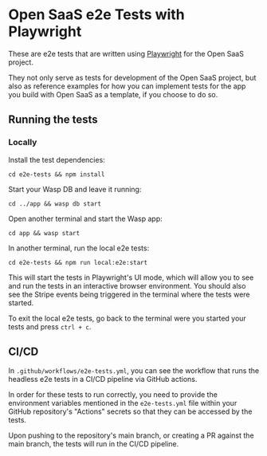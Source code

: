 # Open SaaS e2e Tests with Playwright

These are e2e tests that are written using [Playwright](https://playwright.dev/) for the Open SaaS project. 

They not only serve as tests for development of the Open SaaS project, but also as reference examples for how you can implement tests for the app you build with Open SaaS as a template, if you choose to do so.

## Running the tests
### Locally
Install the test dependencies:
```shell
cd e2e-tests && npm install
```

Start your Wasp DB and leave it running:
```shell
cd ../app && wasp db start
```

Open another terminal and start the Wasp app:
```shell
cd app && wasp start
```

In another terminal, run the local e2e tests:
```shell
cd e2e-tests && npm run local:e2e:start
```

This will start the tests in Playwright's UI mode, which will allow you to see and run the tests in an interactive browser environment. You should also see the Stripe events being triggered in the terminal where the tests were started.

To exit the local e2e tests, go back to the terminal were you started your tests and press `ctrl + c`.

## CI/CD

In `.github/workflows/e2e-tests.yml`, you can see the workflow that runs the headless e2e tests in a CI/CD pipeline via GitHub actions. 

In order for these tests to run correctly, you need to provide the environment variables mentioned in the `e2e-tests.yml` file within your GitHub repository's "Actions" secrets so that they can be accessed by the tests.

Upon pushing to the repository's main branch, or creating a PR against the main branch, the tests will run in the CI/CD pipeline.
